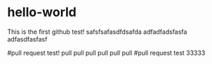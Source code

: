 # hello-world
This is the first github test!
safsfsafasdfdsafda
adfadfadsfasfa
adfasdfasfasf



#pull request test! pull pull pull pull pull pull
#pull request test 33333
